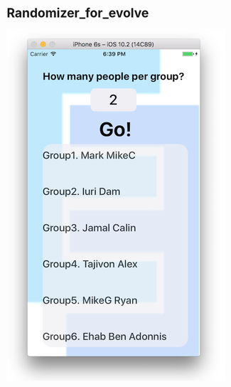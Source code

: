 # Randomizer_for_evolve
![alt tag](https://github.com/pressstart101/Randomizer_for_evolve/blob/master/Screenshot.png?raw=true "Screenshot")
